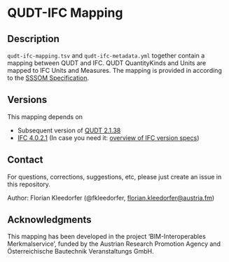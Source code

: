 # QUDT-IFC Mapping

## Description
`qudt-ifc-mapping.tsv` and `qudt-ifc-metadata.yml` together contain a mapping between QUDT and IFC. QUDT QuantityKinds and Units are mapped to IFC Units and Measures. The mapping is provided in according to the [SSSOM Specification](https://mapping-commons.github.io/sssom/spec/).

## Versions

This mapping depends on

* Subsequent version of [QUDT 2.1.38](https://github.com/qudt/qudt-public-repo/releases/tag/v2.1.38) 
* [IFC 4.0.2.1](https://standards.buildingsmart.org/IFC/DEV/IFC4/ADD2_TC1/OWL/ontology.ttl) (In case you need it: [overview of IFC version specs](https://technical.buildingsmart.org/standards/ifc/ifc-schema-specifications/)) 

## Contact

For questions, corrections, suggestions, etc, please just create an issue in this repository.

Author: Florian Kleedorfer (@fkleedorfer, florian.kleedorfer@austria.fm)

## Acknowledgments

This mapping has been developed in the project ‘BIM-Interoperables Merkmalservice’, funded by the Austrian Research Promotion Agency and Österreichische Bautechnik Veranstaltungs GmbH.

